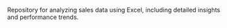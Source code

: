 Repository for analyzing sales data using Excel, including detailed insights and performance trends.
